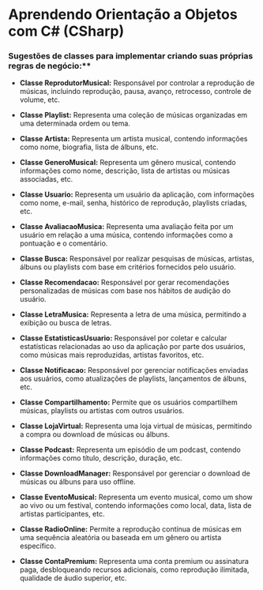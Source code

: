 # Aprendendo Orientação a Objetos com C# (CSharp)


### Sugestões de classes para implementar criando suas próprias regras de negócio:**

- **Classe ReprodutorMusical:** Responsável por controlar a reprodução de músicas, incluindo reprodução, pausa, avanço, retrocesso, controle de volume, etc.

- **Classe Playlist:** Representa uma coleção de músicas organizadas em uma determinada ordem ou tema.

- **Classe Artista:** Representa um artista musical, contendo informações como nome, biografia, lista de álbuns, etc.

- **Classe GeneroMusical:** Representa um gênero musical, contendo informações como nome, descrição, lista de artistas ou músicas associadas, etc.

- **Classe Usuario:** Representa um usuário da aplicação, com informações como nome, e-mail, senha, histórico de reprodução, playlists criadas, etc.

- **Classe AvaliacaoMusica:** Representa uma avaliação feita por um usuário em relação a uma música, contendo informações como a pontuação e o comentário.

- **Classe Busca:** Responsável por realizar pesquisas de músicas, artistas, álbuns ou playlists com base em critérios fornecidos pelo usuário.

- **Classe Recomendacao:** Responsável por gerar recomendações personalizadas de músicas com base nos hábitos de audição do usuário.

- **Classe LetraMusica:** Representa a letra de uma música, permitindo a exibição ou busca de letras.

- **Classe EstatisticasUsuario:** Responsável por coletar e calcular estatísticas relacionadas ao uso da aplicação por parte dos usuários, como músicas mais reproduzidas, artistas favoritos, etc.

- **Classe Notificacao:** Responsável por gerenciar notificações enviadas aos usuários, como atualizações de playlists, lançamentos de álbuns, etc.

- **Classe Compartilhamento:** Permite que os usuários compartilhem músicas, playlists ou artistas com outros usuários.

- **Classe LojaVirtual:** Representa uma loja virtual de músicas, permitindo a compra ou download de músicas ou álbuns.

- **Classe Podcast:** Representa um episódio de um podcast, contendo informações como título, descrição, duração, etc.

- **Classe DownloadManager:** Responsável por gerenciar o download de músicas ou álbuns para uso offline.

- **Classe EventoMusical:** Representa um evento musical, como um show ao vivo ou um festival, contendo informações como local, data, lista de artistas participantes, etc.

- **Classe RadioOnline:** Permite a reprodução contínua de músicas em uma sequência aleatória ou baseada em um gênero ou artista específico.

- **Classe ContaPremium:** Representa uma conta premium ou assinatura paga, desbloqueando recursos adicionais, como reprodução ilimitada, qualidade de áudio superior, etc.
 
